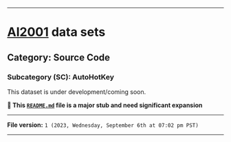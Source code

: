 
***

# [AI2001](https://github.com/seanpm2001/AI2001/) data sets

## Category: Source Code

### Subcategory (SC): AutoHotKey

This dataset is under development/coming soon.

**🌱️ This [`README.md`](/README.md) file is a major stub and need significant expansion**

***

**File version:** `1 (2023, Wednesday, September 6th at 07:02 pm PST)`

***
